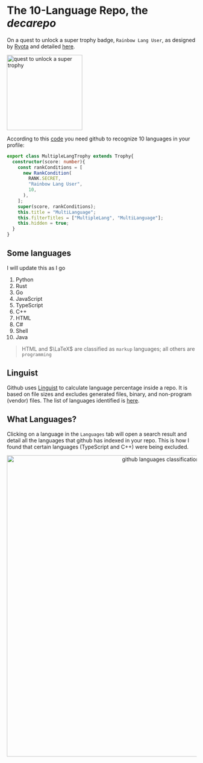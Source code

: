 # The 10-Language Repo, the *decarepo*

On a quest to unlock a super trophy badge, `Rainbow Lang User`, as designed by [Ryota](https://github.com/ryo-ma) and detailed [here](https://github.com/ryo-ma/github-profile-trophy).

<p align="left"><img width="200" alt="quest to unlock a super trophy" src="https://user-images.githubusercontent.com/6661165/91643641-28cd4780-ea70-11ea-94a9-a51885252700.png">

According to this [code](https://github.com/ryo-ma/github-profile-trophy/blob/master/src/trophy.ts) you need github to recognize 10 languages in your profile:

```ts
export class MultipleLangTrophy extends Trophy{
  constructor(score: number){
    const rankConditions = [
      new RankCondition(
        RANK.SECRET,
        "Rainbow Lang User",
        10,
      ),
    ];
    super(score, rankConditions);
    this.title = "MultiLanguage";
    this.filterTitles = ["MultipleLang", "MultiLanguage"];
    this.hidden = true;
  }
}
```

## Some languages

I will update this as I go

1. Python
2. Rust
3. Go
4. JavaScript
5. TypeScript
6. C++
7. HTML
8. C#
9. Shell
10. Java

> HTML and $\LaTeX$ are classified as `markup` languages; all others are `programming`

## Linguist

Github uses [Linguist](https://github.com/github/linguist/) to calculate language percentage inside a repo. It is based on file sizes and excludes generated files, binary, and non-program (vendor) files. The list of languages identified is [here](https://github.com/github/linguist/blob/master/lib/linguist/languages.yml).

## What Languages?

Clicking on a language in the `Languages` tab will open a search result and detail all the languages that github has indexed in your repo. This is how I found that certain languages (TypeScript and C++) were being excluded.

<p align="center"><img width="800" alt="github languages classification" src="https://user-images.githubusercontent.com/39792005/162554851-077a4f76-6141-4d41-8312-2afb1fd4bced.PNG"></p>
